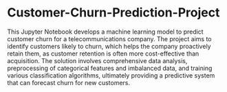# Customer-Churn-Prediction-Project

This Jupyter Notebook develops a machine learning model to predict customer churn for a telecommunications company. The project aims to identify customers likely to churn, which helps the company proactively retain them, as customer retention is often more cost-effective than acquisition. The solution involves comprehensive data analysis, preprocessing of categorical features and imbalanced data, and training various classification algorithms, ultimately providing a predictive system that can forecast churn for new customers.
